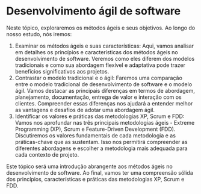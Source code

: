 # Desenvolvimento ágil de software

Neste tópico, exploraremos os métodos ágeis e seus objetivos. Ao longo do nosso estudo, nós iremos:

1. Examinar os métodos ágeis e suas características: Aqui, vamos analisar em detalhes os princípios e características dos métodos ágeis no desenvolvimento de software. Veremos como eles diferem dos modelos tradicionais e como sua abordagem flexível e adaptativa pode trazer benefícios significativos aos projetos.
2. Contrastar o modelo tradicional e o ágil: Faremos uma comparação entre o modelo tradicional de desenvolvimento de software e o modelo ágil. Vamos destacar as principais diferenças em termos de abordagem, planejamento, documentação, entrega de valor e interação com os clientes. Compreender essas diferenças nos ajudará a entender melhor as vantagens e desafios de adotar uma abordagem ágil.
3. Identificar os valores e práticas das metodologias XP, Scrum e FDD: Vamos nos aprofundar nas três principais metodologias ágeis - Extreme Programming (XP), Scrum e Feature-Driven Development (FDD). Discutiremos os valores fundamentais de cada metodologia e as práticas-chave que as sustentam. Isso nos permitirá compreender as diferentes abordagens e escolher a metodologia mais adequada para cada contexto de projeto.

Este tópico será uma introdução abrangente aos métodos ágeis no desenvolvimento de software. Ao final, vamos ter uma compreensão sólida dos princípios, características e práticas das metodologias XP, Scrum e FDD.
